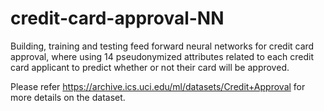 # credit-card-approval-NN
Building, training and testing feed forward neural networks for credit card approval, where using 14 pseudonymized attributes related to each credit card applicant to predict whether or not their card will be approved.

Please refer
https://archive.ics.uci.edu/ml/datasets/Credit+Approval for more details on the dataset.
